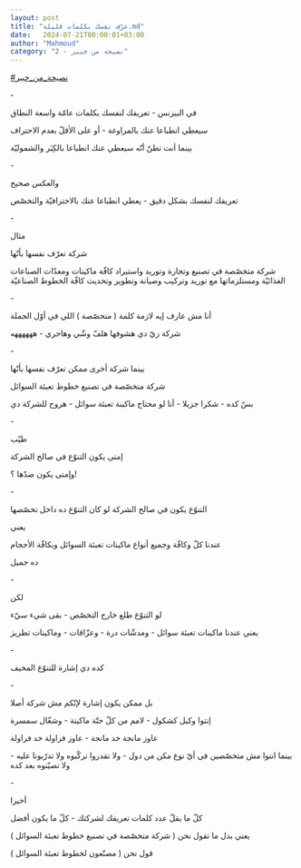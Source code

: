 ```yaml
---
layout: post
title: "عرّف نفسك بكلمات قليلة.md"
date:   2024-07-21T00:00:01+03:00
author: "Mahmoud"
category: "2 - نصيحة من خبير"
---
```

[<u>\#نصيحة_من_خبير</u>](https://www.facebook.com/hashtag/%D9%86%D8%B5%D9%8A%D8%AD%D8%A9_%D9%85%D9%86_%D8%AE%D8%A8%D9%8A%D8%B1?__eep__=6&__cft__%5b0%5d=AZUoXBSJ_Hqx64I0m2aRI5Ef0sBZ_9QJpDtgQl7L68zFKfQ8gnlRB0g5miOEF8xjYz2FiuYLUgrN3fqkz_dFMV8gTxvwLoh2_-dJonN1vqRYwIT7sLQ2bNfyQJcNjd5dLujI8QkPRQcwEaMtlf48aZviBocT-bISXihloJCKWDB3_w&__tn__=*NK-R)

\-

في البيزنس - تعريفك لنفسك بكلمات عامّة واسعة
النطاق

سيعطي انطباعا عنك بالمراوغة - أو على الأقلّ بعدم
الاحتراف

بينما أنت تظنّ أنّه سيعطي عنك انطباعا بالكِبَر
والشموليّة

\-

والعكس صحيح

تعريفك لنفسك بشكل دقيق - يعطي انطباعا عنك بالاحترافيّة
والتخصّص

\-

مثال

شركة تعرّف نفسها بأنّها

شركة متخصّصة في تصنيع وتجارة وتوريد واستيراد كافّة ماكينات
ومعدّات الصناعات الغذائيّة ومستلزماتها مع توريد وتركيب وصيانة وتطوير
وتحديث كافّة الخطوط الصناعيّة

\-

أنا مش عارف إيه لازمة كلمة ( متخصّصة ) اللي في أوّل
الجملة

شركة زيّ دي هشوفها هلفّ وشّي وهاجري - ههههههه

\-

بينما شركة أخرى ممكن تعرّف نفسها بأنّها

شركة متخصّصة في تصنيع خطوط تعبئة السوائل

بسّ كده - شكرا جزيلا - أنا لو محتاج ماكينة تعبئة سوائل -
هروح للشركة دي

\-

طيّب

إمتى يكون التنوّع في صالح الشركة

وإمتى يكون ضدّها ؟!

\-

التنوّع يكون في صالح الشركة لو كان التنوّع ده داخل
تخصّصها

يعني

عندنا كلّ وكافّة وجميع أنواع ماكينات تعبئة السوائل وبكافّة
الأحجام

ده جميل

\-

لكن

لو التنوّع طلع خارج التخصّص - بقى شيء سيّء

يعني عندنا ماكينات تعبئة سوائل - ومدشّات درة - وعزّاقات -
وماكينات تطريز

\-

كده دي إشارة للتنوّع المخيف

\-

بل ممكن يكون إشارة لإنّكم مش شركة أصلا

إنتوا وكيل كشكول - لامم من كلّ حتّة ماكينة - وشغّال
سمسرة

عاوز مانجة خد مانجة - عاوز فراولة خد فراولة

بينما انتوا مش متخصّصين في أيّ نوع مكن من دول - ولا تقدروا
تركّبوه ولا تدرّبونا عليه - ولا تصيّنوه بعد كده

\-

أخيرا

كلّ ما يقلّ عدد كلمات تعريفك لشركتك - كلّ ما يكون
أفضل

يعني بدل ما تقول نحن ( شركة متخصّصة في تصنيع خطوط تعبئة
السوائل )

قول نحن ( مصنّعون لخطوط تعبئة السوائل )

